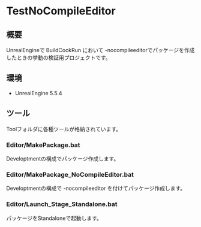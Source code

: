 # TestNoCompileEditor
## 概要
UnrealEngineで BuildCookRun において -nocompileeditorでパッケージを作成したときの挙動の検証用プロジェクトです。

## 環境
- UnrealEngine 5.5.4

## ツール
Toolフォルダに各種ツールが格納されています。

### Editor/MakePackage.bat
Developtmentの構成でパッケージ作成します。  

### Editor/MakePackage_NoCompileEditor.bat
Developtmentの構成で -nocompileeditor を付けてパッケージ作成します。  

### Editor/Launch_Stage_Standalone.bat
パッケージをStandaloneで起動します。
